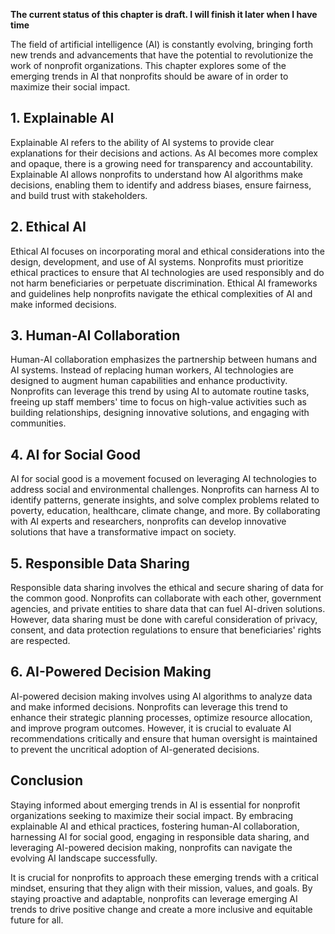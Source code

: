 **The current status of this chapter is draft. I will finish it later when I have time**

The field of artificial intelligence (AI) is constantly evolving, bringing forth new trends and advancements that have the potential to revolutionize the work of nonprofit organizations. This chapter explores some of the emerging trends in AI that nonprofits should be aware of in order to maximize their social impact.

**1. Explainable AI**
---------------------

Explainable AI refers to the ability of AI systems to provide clear explanations for their decisions and actions. As AI becomes more complex and opaque, there is a growing need for transparency and accountability. Explainable AI allows nonprofits to understand how AI algorithms make decisions, enabling them to identify and address biases, ensure fairness, and build trust with stakeholders.

**2. Ethical AI**
-----------------

Ethical AI focuses on incorporating moral and ethical considerations into the design, development, and use of AI systems. Nonprofits must prioritize ethical practices to ensure that AI technologies are used responsibly and do not harm beneficiaries or perpetuate discrimination. Ethical AI frameworks and guidelines help nonprofits navigate the ethical complexities of AI and make informed decisions.

**3. Human-AI Collaboration**
-----------------------------

Human-AI collaboration emphasizes the partnership between humans and AI systems. Instead of replacing human workers, AI technologies are designed to augment human capabilities and enhance productivity. Nonprofits can leverage this trend by using AI to automate routine tasks, freeing up staff members' time to focus on high-value activities such as building relationships, designing innovative solutions, and engaging with communities.

**4. AI for Social Good**
-------------------------

AI for social good is a movement focused on leveraging AI technologies to address social and environmental challenges. Nonprofits can harness AI to identify patterns, generate insights, and solve complex problems related to poverty, education, healthcare, climate change, and more. By collaborating with AI experts and researchers, nonprofits can develop innovative solutions that have a transformative impact on society.

**5. Responsible Data Sharing**
-------------------------------

Responsible data sharing involves the ethical and secure sharing of data for the common good. Nonprofits can collaborate with each other, government agencies, and private entities to share data that can fuel AI-driven solutions. However, data sharing must be done with careful consideration of privacy, consent, and data protection regulations to ensure that beneficiaries' rights are respected.

**6. AI-Powered Decision Making**
---------------------------------

AI-powered decision making involves using AI algorithms to analyze data and make informed decisions. Nonprofits can leverage this trend to enhance their strategic planning processes, optimize resource allocation, and improve program outcomes. However, it is crucial to evaluate AI recommendations critically and ensure that human oversight is maintained to prevent the uncritical adoption of AI-generated decisions.

**Conclusion**
--------------

Staying informed about emerging trends in AI is essential for nonprofit organizations seeking to maximize their social impact. By embracing explainable AI and ethical practices, fostering human-AI collaboration, harnessing AI for social good, engaging in responsible data sharing, and leveraging AI-powered decision making, nonprofits can navigate the evolving AI landscape successfully.

It is crucial for nonprofits to approach these emerging trends with a critical mindset, ensuring that they align with their mission, values, and goals. By staying proactive and adaptable, nonprofits can leverage emerging AI trends to drive positive change and create a more inclusive and equitable future for all.
